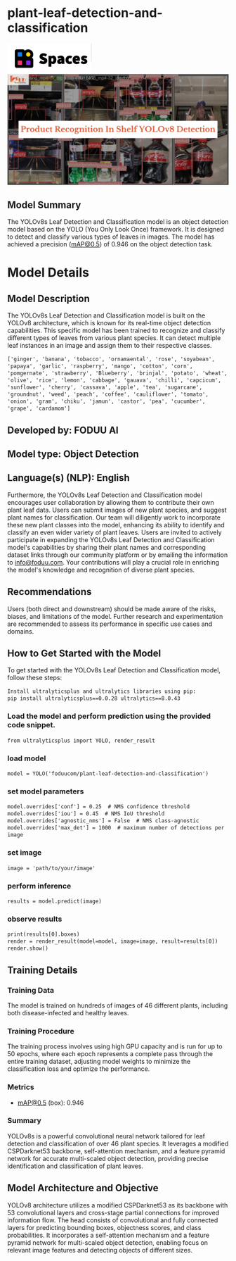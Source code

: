 # plant-leaf-detection-and-classification 
[![Github](https://github.com/foduucom/plant-leaf-detection-and-classification/blob/main/Spaces-Hugging-Face.png)](https://huggingface.co/spaces/foduucom/plant-leaf-detection-classification-yolov8)
![](https://github.com/foduucom/product-detection-in-shelf-yolov8/blob/main/thumbnail.jpg)

## Model Summary
The YOLOv8s Leaf Detection and Classification model is an object detection model based on the YOLO (You Only Look Once) framework. It is designed to detect and classify various types of leaves in images. The model has achieved a precision (mAP@0.5) of 0.946 on the object detection task.

# Model Details
## Model Description
The YOLOv8s Leaf Detection and Classification model is built on the YOLOv8 architecture, which is known for its real-time object detection capabilities. This specific model has been trained to recognize and classify different types of leaves from various plant species. It can detect multiple leaf instances in an image and assign them to their respective classes.

```
['ginger', 'banana', 'tobacco', 'ornamaental', 'rose', 'soyabean', 'papaya', 'garlic', 'raspberry', 'mango', 'cotton', 'corn', 'pomgernate', 'strawberry', 'Blueberry', 'brinjal', 'potato', 'wheat', 'olive', 'rice', 'lemon', 'cabbage', 'gauava', 'chilli', 'capcicum', 'sunflower', 'cherry', 'cassava', 'apple', 'tea', 'sugarcane', 'groundnut', 'weed', 'peach', 'coffee', 'cauliflower', 'tomato', 'onion', 'gram', 'chiku', 'jamun', 'castor', 'pea', 'cucumber', 'grape', 'cardamom']
```

## Developed by: FODUU AI
## Model type: Object Detection
## Language(s) (NLP): English
Furthermore, the YOLOv8s Leaf Detection and Classification model encourages user collaboration by allowing them to contribute their own plant leaf data. Users can submit images of new plant species, and suggest plant names for classification. Our team will diligently work to incorporate these new plant classes into the model, enhancing its ability to identify and classify an even wider variety of plant leaves. Users are invited to actively participate in expanding the YOLOv8s Leaf Detection and Classification model's capabilities by sharing their plant names and corresponding dataset links through our community platform or by emailing the information to info@foduu.com. Your contributions will play a crucial role in enriching the model's knowledge and recognition of diverse plant species.

## Recommendations
Users (both direct and downstream) should be made aware of the risks, biases, and limitations of the model. Further research and experimentation are recommended to assess its performance in specific use cases and domains.

## How to Get Started with the Model
To get started with the YOLOv8s Leaf Detection and Classification model, follow these steps:
```
Install ultralyticsplus and ultralytics libraries using pip:
pip install ultralyticsplus==0.0.28 ultralytics==8.0.43
```
### Load the model and perform prediction using the provided code snippet.
```
from ultralyticsplus import YOLO, render_result
```
### load model
```
model = YOLO('foduucom/plant-leaf-detection-and-classification')
```

### set model parameters
```
model.overrides['conf'] = 0.25  # NMS confidence threshold
model.overrides['iou'] = 0.45  # NMS IoU threshold
model.overrides['agnostic_nms'] = False  # NMS class-agnostic
model.overrides['max_det'] = 1000  # maximum number of detections per image

```
### set image
```
image = 'path/to/your/image'
```
### perform inference
```
results = model.predict(image)
```
### observe results
```
print(results[0].boxes)
render = render_result(model=model, image=image, result=results[0])
render.show()
```

## Training Details
### Training Data
The model is trained on hundreds of images of 46 different plants, including both disease-infected and healthy leaves.

### Training Procedure
The training process involves using high GPU capacity and is run for up to 50 epochs, where each epoch represents a complete pass through the entire training dataset, adjusting model weights to minimize the classification loss and optimize the performance.

### Metrics
* mAP@0.5 (box): 0.946
### Summary
YOLOv8s is a powerful convolutional neural network tailored for leaf detection and classification of over 46 plant species. It leverages a modified CSPDarknet53 backbone, self-attention mechanism, and a feature pyramid network for accurate multi-scaled object detection, providing precise identification and classification of plant leaves.

## Model Architecture and Objective
YOLOv8 architecture utilizes a modified CSPDarknet53 as its backbone with 53 convolutional layers and cross-stage partial connections for improved information flow. The head consists of convolutional and fully connected layers for predicting bounding boxes, objectness scores, and class probabilities. It incorporates a self-attention mechanism and a feature pyramid network for multi-scaled object detection, enabling focus on relevant image features and detecting objects of different sizes.




